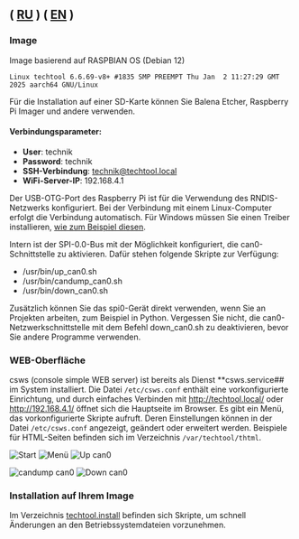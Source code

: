 ( [RU](./README-RU.md) )
( [EN](./README.md) )
---

### Image
Image basierend auf RASPBIAN OS (Debian 12)


`Linux techtool 6.6.69-v8+ #1835 SMP PREEMPT Thu Jan  2 11:27:29 GMT 2025 aarch64 GNU/Linux`

Für die Installation auf einer SD-Karte können Sie Balena Etcher, Raspberry Pi Imager und andere verwenden.


#### Verbindungsparameter:

- **User**: technik
- **Password**: technik
- **SSH-Verbindung**: technik@techtool.local
- **WiFi-Server-IP**: 192.168.4.1

Der USB-OTG-Port des Raspberry Pi ist für die Verwendung des RNDIS-Netzwerks konfiguriert. Bei der Verbindung mit einem Linux-Computer erfolgt die Verbindung automatisch. Für Windows müssen Sie einen Treiber installieren, [wie zum Beispiel diesen](https://support.lenovo.com/ph/en/downloads/ds558735-rndis-driver-for-windows-10-lenovo-thinksystem-sr635-and-sr655).


Intern ist der SPI-0.0-Bus mit der Möglichkeit konfiguriert, die can0-Schnittstelle zu aktivieren. Dafür stehen folgende Skripte zur Verfügung:

- /usr/bin/up_can0.sh
- /usr/bin/candump_can0.sh
- /usr/bin/down_can0.sh

Zusätzlich können Sie das spi0-Gerät direkt verwenden, wenn Sie an Projekten arbeiten, zum Beispiel in Python. Vergessen Sie nicht, die can0-Netzwerkschnittstelle mit dem Befehl down_can0.sh zu deaktivieren, bevor Sie andere Programme verwenden.

### WEB-Oberfläche

csws (console simple WEB server) ist bereits als Dienst **csws.service## im System installiert. Die Datei `/etc/csws.conf` enthält eine vorkonfigurierte Einrichtung, und durch einfaches Verbinden mit http://techtool.local/ oder http://192.168.4.1/ öffnet sich die Hauptseite im Browser. Es gibt ein Menü, das vorkonfigurierte Skripte aufruft. Deren Einstellungen können in der Datei `/etc/csws.conf` angezeigt, geändert oder erweitert werden. Beispiele für HTML-Seiten befinden sich im Verzeichnis `/var/techtool/thtml`.

![Start](../picture/1-start.jpg)
![Menü](../picture/2-menushow.jpg)
![Up can0](../picture/3-up_can0.jpg)

![candump can0](../picture/4-candump.jpg)
![Down can0](../picture/5-down_can0.jpg)

### Installation auf Ihrem Image

Im Verzeichnis [techtool.install](./techtool.install) befinden sich Skripte, um schnell Änderungen an den Betriebssystemdateien vorzunehmen.